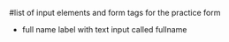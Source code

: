 #list of input elements and form tags for the practice form

* full name label with text input called fullname
